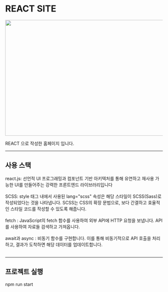 # REACT SITE

<img src="public/images/5.png"  width="700" height="370">

REACT 으로 작성한 홈페이지 입니다.

******

사용 스택
---

react.js: 선언적 UI 프로그래밍과 컴포넌트 기반 아키텍처를 통해 유연하고 재사용 가능한 UI를 만들어주는 강력한 프론트엔드 라이브러리입니다 <br><br>
SCSS: style 태그 내에서 사용된 lang="scss" 속성은 해당 스타일이 SCSS(Sass)로 작성되었다는 것을 나타냅니다. SCSS는 CSS의 확장 문법으로, 보다 간결하고 효율적인 스타일 코드를 작성할 수 있도록 해줍니다.<br><br>
fetch : JavaScript의 fetch 함수를 사용하여 외부 API에 HTTP 요청을 보냅니다. API를 사용하여 자료들 검색하고 가져옵니다.<br><br>
await과 async : 비동기 함수를 구현합니다. 이를 통해 비동기적으로 API 호출을 처리하고, 결과가 도착하면 해당 데이터를 업데이트합니다.<br><br>

*******

프로젝트 실행
---
npm run start
